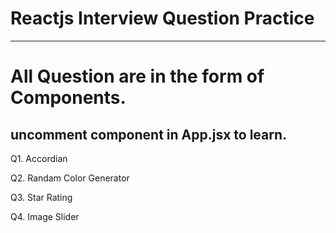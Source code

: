 # Reactjs Interview Question Practice

---

# All Question are in the form of Components.

## uncomment component in App.jsx to learn.

Q1. Accordian

Q2. Randam Color Generator

Q3. Star Rating

Q4. Image Slider
